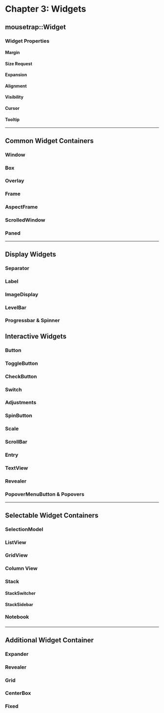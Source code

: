 # Chapter 3: Widgets

## mousetrap::Widget

### Widget Properties

#### Margin

#### Size Request

#### Expansion

#### Alignment

#### Visibility

#### Cursor

#### Tooltip

---

## Common Widget Containers

### Window

### Box

### Overlay

### Frame

### AspectFrame

### ScrolledWindow

### Paned

---

## Display Widgets

### Separator

### Label

### ImageDisplay

### LevelBar

### Progressbar & Spinner 

## Interactive Widgets

### Button

### ToggleButton

### CheckButton

### Switch

### Adjustments

### SpinButton

### Scale

### ScrollBar

### Entry

### TextView

### Revealer

### PopoverMenuButton & Popovers

---

## Selectable Widget Containers

### SelectionModel

### ListView

### GridView

### Column View

### Stack

#### StackSwitcher

#### StackSidebar

### Notebook

### 

---

## Additional Widget Container

### Expander

### Revealer

### Grid

### CenterBox

### Fixed




